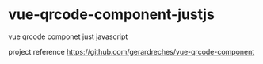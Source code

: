 # vue-qrcode-component-justjs

vue qrcode componet just javascript

project reference https://github.com/gerardreches/vue-qrcode-component
